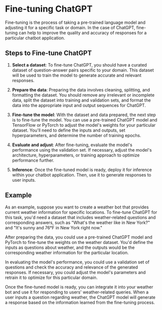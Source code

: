 # Fine-tuning ChatGPT

Fine-tuning is the process of taking a pre-trained language model and adjusting it for a specific task or domain. In the case of ChatGPT, fine-tuning can help to improve the quality and accuracy of responses for a particular chatbot application.

## Steps to Fine-tune ChatGPT

1. **Select a dataset**: To fine-tune ChatGPT, you should have a curated dataset of question-answer pairs specific to your domain. This dataset will be used to train the model to generate accurate and relevant responses.
    
2. **Prepare the data**: Preparing the data involves cleaning, splitting, and formatting the dataset. You should remove any irrelevant or incomplete data, split the dataset into training and validation sets, and format the data into the appropriate input and output sequences for ChatGPT.
    
3. **Fine-tune the model**: With the dataset and data prepared, the next step is to fine-tune the model. You can use a pre-trained ChatGPT model and TensorFlow or PyTorch to adjust the model's weights for your particular dataset. You'll need to define the inputs and outputs, set hyperparameters, and determine the number of training epochs.
    
4. **Evaluate and adjust**: After fine-tuning, evaluate the model's performance using the validation set. If necessary, adjust the model's architecture, hyperparameters, or training approach to optimize performance further.
    
5. **Inference**: Once the fine-tuned model is ready, deploy it for inference within your chatbot application. Then, use it to generate responses to user inputs.
    

## Example

As an example, suppose you want to create a weather bot that provides current weather information for specific locations. To fine-tune ChatGPT for this task, you'd need a dataset that includes weather-related questions and corresponding answers, such as "What's the weather like in New York?" and "It's sunny and 76°F in New York right now."

After preparing the data, you could use a pre-trained ChatGPT model and PyTorch to fine-tune the weights on the weather dataset. You'd define the inputs as questions about weather, and the outputs would be the corresponding weather information for the particular location.

In evaluating the model's performance, you could use a validation set of questions and check the accuracy and relevance of the generated responses. If necessary, you could adjust the model's parameters and retrain it to optimize for this particular domain.

Once the fine-tuned model is ready, you can integrate it into your weather bot and use it for responding to users' weather-related queries. When a user inputs a question regarding weather, the ChatGPT model will generate a response based on the information learned from the fine-tuning process.
